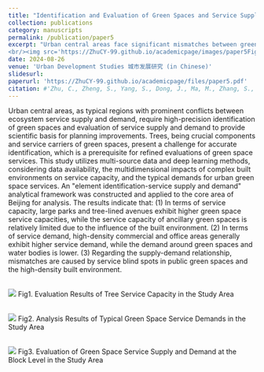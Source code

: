 ```yaml
---
title: "Identification and Evaluation of Green Spaces and Service Supply-demand in Urban Central Areas(in Chinese)"
collection: publications
category: manuscripts
permalink: /publication/paper5
excerpt: "Urban central areas face significant mismatches between green space service supply and demand, requiring precise identification and evaluation. Using multi-source data and deep learning, this study builds an “element identification–service supply and demand” framework and applies it to Beijing’s core area. Results show that while large parks and tree-lined avenues provide higher service capacity, high-density commercial zones exhibit greater demand, leading to mismatches in public green space and dense built environments.
<br/><img src='https://ZhuCY-99.github.io/academicpage/images/paper5Fig3.jpg'>" 
date: 2024-08-26
venue: 'Urban Development Studies 城市发展研究 (in Chinese)'
slidesurl: 
paperurl: 'https://ZhuCY-99.github.io/academicpage/files/paper5.pdf'
citation: #'Zhu, C., Zheng, S., Yang, S., Dong, J., Ma, M., Zhang, S., . . . Han, B. (2024). Towards a Green Equal City: Measuring and matching the supply-demand of green exposure in urban center. Journal of Environmental Management, 365, 121510.'
---
```



Urban central areas, as typical regions with prominent conflicts between ecosystem service supply and demand, require high-precision identification of green spaces and evaluation of service supply and demand to provide scientific basis for planning improvements. Trees, being crucial components and service carriers of green spaces, present a challenge for accurate identification, which is a prerequisite for refined evaluations of green space services. This study utilizes multi-source data and deep learning methods, considering data availability, the multidimensional impacts of complex built environments on service capacity, and the typical demands for urban green space services. An "element identification-service supply and demand" analytical framework was constructed and applied to the core area of Beijing for analysis. The results indicate that:
(1) In terms of service capacity, large parks and tree-lined avenues exhibit higher green space service capacities, while the service capacity of ancillary green spaces is relatively limited due to the influence of the built environment.
(2) In terms of service demand, high-density commercial and office areas generally exhibit higher service demand, while the demand around green spaces and water bodies is lower.
(3) Regarding the supply-demand relationship, mismatches are caused by service blind spots in public green spaces and the high-density built environment.

<br/><img src='https://ZhuCY-99.github.io/academicpage///images/paper5Fig1.jpg'>
Fig1. Evaluation Results of Tree Service Capacity in the Study Area

<br/><img src='https://ZhuCY-99.github.io/academicpage///images/paper5Fig2.jpg'>
Fig2. Analysis Results of Typical Green Space Service Demands in the Study Area

<br/><img src='https://ZhuCY-99.github.io/academicpage///images/paper5Fig3.jpg'>
Fig3. Evaluation of Green Space Service Supply and Demand at the Block Level in the Study Area
